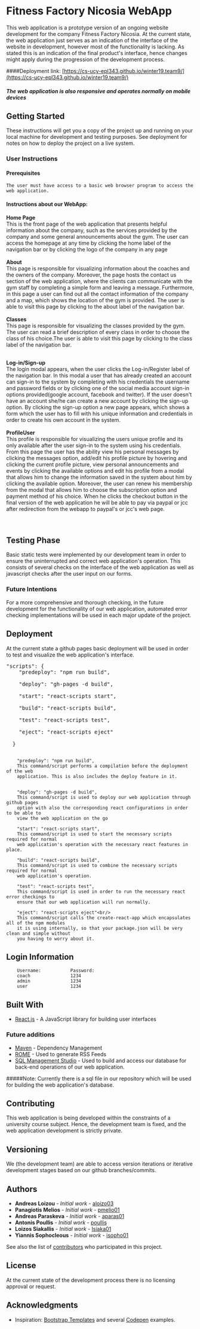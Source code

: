 # Fitness Factory Nicosia WebApp

This web application is a prototype version of an ongoing website development for the 
company Fitness Factory Nicosia. At the current state, the web application just serves as 
an indication of the interface of the website in development, however most of the functionality is lacking.
As stated this is an indication of the final product's interface, hence changes might apply during the 
progression of the development process.

####Deployment link: 
[https://cs-ucy-epl343.github.io/winter19.team9/](https://cs-ucy-epl343.github.io/winter19.team9/)
##### The web application is also responsive and operates normally on mobile devices

## Getting Started

These instructions will get you a copy of the project up and running on your local machine for development and testing purposes. See deployment for notes on how to deploy the project on a live system.

### User Instructions

#### Prerequisites
```
The user must have access to a basic web browser program to access the web application. 
```

#### Instructions about our WebApp:

**Home Page** <br/>
This is the front page of the web application that presents helpful information about 
the company, such as the services provided by the company and some general announcements about the gym.
The user can access the homepage at any time by clicking the home label of the 
navigation bar or by clicking the logo of the company in any page <br/><br/>
**About** <br/>
This page is responsible for visualizing information about the coaches and the owners of the company.
Moreover, the page hosts the contact us section of the web application, where the clients can communicate with 
the gym staff by completing a simple form and leaving a message. Furthermore, in this page a user can find out 
all the contact information of the company and a map, which shows the location of the gym is provided.
The user is able to visit this page by clicking to the about label of the navigation bar. <br/><br/>
**Classes** <br/>
This page is responsible for visualizing the classes provided by the gym. The user can read a brief description
of every class in order to choose the class of his choice.The user is able to visit this page by clicking to the 
class label of the navigation bar. <br/><br/>

**Log-in/Sign-up** <br/>
The login modal appears, when the user clicks the Log-in/Register label of the navigation bar. In this modal a user 
that has already created an account can sign-in to the system by completing with his credentials the username and
password fields or by clicking one of the social media account sign-in options provided(google account, facebook 
and twitter). If the user doesn't have an account she/he can create a new account by clicking the sign-up option.
By clicking the sign-up option a new page appears, which shows a form which the user has to fill with his unique
information and credentials in order to create his own account in the system. 
<br/><br/>
**ProfileUser** <br/>
This profile is responsible for visualizing the users unique profile and its only available after the user sign-in to
the system using his credentials. From this page the user has the ability view his personal messages by clicking the 
messages option, add/edit his profile picture by hovering and clicking the current profile picture,
view personal announcements and events by clicking the available options and edit his profile from a modal that allows 
him to change the information saved in the system about him by clicking the available option. Moreover, the user can 
renew his membership from the modal that allows him to choose the subscription option and payment method of his choice.
When he clicks the checkout button in the final version of the web application he will be able to pay via paypal or jcc 
after redirection from the webapp to paypal's or jcc's web page.      
<br/><br/>



## Testing Phase

Basic static tests were implemented by our development team in order to ensure the uninterrupted and correct 
web application's operation. This consists of several checks on the interface of the web application as well 
as javascript checks after the user input on our forms.

### Future Intentions

For a more comprehensive and thorough checking, in the future development for the functionality of our web 
application, automated error checking implementations will be used in each major update of the project.

## Deployment

At the current state a github pages basic deployment will be used in order to test and visualize the web 
application's interface.
<pre>
"scripts": {
    "predeploy": "npm run build",<br/>
    "deploy": "gh-pages -d build",<br/>
    "start": "react-scripts start",<br/>
    "build": "react-scripts build",<br/>
    "test": "react-scripts test",<br/>
    "eject": "react-scripts eject"<br/>
  }
  </pre>
```
    "predeploy": "npm run build",
    This command/script performs a compilation before the deployment of the web 
    application. This is also includes the deploy feature in it.
    
```

```
    "deploy": "gh-pages -d build",
    This command/script is used to deploy our web application through github pages
    option with also the corresponding react configurations in order to be able to 
    view the web application on the go
```
```
    "start": "react-scripts start",
    This command/script is used to start the necessary scripts required for normal
    web application's operation with the necessary react features in place.
```
```
    "build": "react-scripts build",
    This command/script is used to combine the necessary scripts required for normal
    web application's operation.
```
```
    "test": "react-scripts test",
    This command/script is used in order to run the necessary react error checkings to 
    ensure that our web application will run normally.
```
```
    "eject": "react-scripts eject"<br/>
    This command/script calls the create-react-app which encapsulates all of the npm modules 
    it is using internally, so that your package.json will be very clean and simple without 
    you having to worry about it.
```

## Login Information
```
    Username:           Password:
    coach               1234
    admin               1234
    user                1234
```

## Built With

* [React.js](https://reactjs.org/) - A JavaScript library for building user interfaces

### Future additions

* [Maven](https://maven.apache.org/) - Dependency Management
* [ROME](https://rometools.github.io/rome/) - Used to generate RSS Feeds
* [SQL Management Studio](https://docs.microsoft.com/en-us/sql/ssms/download-sql-server-management-studio-ssms?view=sql-server-ver15) -
 Used to build and access our database for back-end operations of our web application.

#####Note: Currently there is a sql file in our repository which will be used for building the web application's database.
## Contributing

This web application is being developed within the constraints of a university course subject. Hence, the development 
team is fixed, and the web application development is strictly private.

## Versioning

We (the development team) are able to access version iterations or iterative development stages based on 
our github branches/commits.

## Authors

* **Andreas Loizou** - *Initial work* - [aloizo03](https://github.com/aloizo03)
* **Panagiotis Melios** - *Initial work* - [pmelio01](https://github.com/pmelio01)
* **Andreas Paraskeva** - *Initial work* - [aparas01](https://github.com/aparas01)
* **Antonis Poullis** - *Initial work* - [poullis](https://github.com/poullis)
* **Loizos Siakallis** - *Initial work* - [lsiaka01](https://github.com/lsiaka01)
* **Yiannis Sophocleous** - *Initial work* - [isopho01](https://github.com/isopho01)


See also the list of [contributors](https://github.com/CS-UCY-EPL343/winter19.team9/graphs/contributors) who participated in this project.

## License

At the current state of the development process there is no licensing approval or request.

## Acknowledgments

* Inspiration: [Bootstrap Templates](https://getbootstrap.com/docs/4.3/examples/) and several [Codepen](https://codepen.io/) examples.
